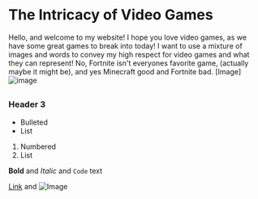 # The Intricacy of Video Games
Hello, and welcome to my website! I hope you love video games, as we have some great games to break into today! I want to use a mixture of images and words to convey my high respect for video games and what they can represent! No, Fortnite isn't everyones favorite game, (actually maybe it might be), and yes Minecraft good and Fortnite bad. 
[Image]![image](https://user-images.githubusercontent.com/91553647/135190609-64c3ee02-8111-479b-9b04-221512f2fa45.png)

## 
### Header 3

- Bulleted
- List

1. Numbered
2. List

**Bold** and _Italic_ and `Code` text 

[Link](url) and ![Image](src)
